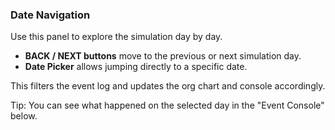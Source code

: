 ### Date Navigation

Use this panel to explore the simulation day by day.

- **BACK / NEXT buttons** move to the previous or next simulation day.
- **Date Picker** allows jumping directly to a specific date.

This filters the event log and updates the org chart and console accordingly.

Tip: You can see what happened on the selected day in the "Event Console" below.
